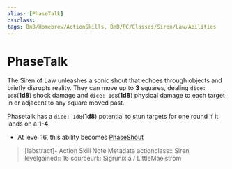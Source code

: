 ```yaml
---
alias: [PhaseTalk]
cssclass: 
tags: BnB/Homebrew/ActionSkills, BnB/PC/Classes/Siren/Law/Abilities
---
```

# PhaseTalk
The Siren of Law unleashes a sonic shout that echoes through objects and briefly disrupts reality. They can move up to __3__ squares, dealing `dice: 1d8`(__1d8__) shock damage and `dice: 1d8`(__1d8__) physical damage to each target in or adjacent to any square moved past.

Phasetalk has a `dice: 1d8`(__1d8__) potential to stun targets for one round if it lands on a __1-4__.

- At level 16, this ability becomes [PhaseShout](PhaseShout.md)

>[!abstract]- Action Skill Note Metadata
> actionclass:: Siren
> levelgained:: 16
> sourceurl:: Sigrunixia / LittleMaelstrom
